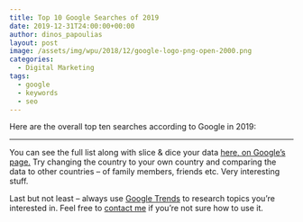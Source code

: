 ```yaml
---
title: Top 10 Google Searches of 2019
date: 2019-12-31T24:00:00+00:00
author: dinos_papoulias
layout: post
image: /assets/img/wpu/2018/12/google-logo-png-open-2000.png
categories:
  - Digital Marketing
tags:
  - google
  - keywords
  - seo
---
```

Here are the overall top ten searches according to Google in 2019:

<script type="text/javascript" src="https://ssl.gstatic.com/trends_nrtr/2051_RC11/embed_loader.js"></script> <script type="text/javascript"> trends.embed.renderTopChartsWidget("81e17924-9c2e-4e30-8408-65c69dd68831", {"geo":"GLOBAL","guestPath":"https://trends.google.com:443/trends/embed/"}, 2019); </script>

<hr />

You can see the full list along with slice & dice your data <a href="https://trends.google.com/trends/yis/2019/GLOBAL/" target="_blank" rel="noopener">here, on Google&#8217;s page.</a> Try changing the country to your own country and comparing the data to other countries &#8211; of family members, friends etc. Very interesting stuff.

Last but not least &#8211; always use <a href="https://trends.google.com/trends/?geo=US" target="_blank" rel="noopener">Google Trends</a> to research topics you&#8217;re interested in. Feel free to [contact me](https://leadingwebstudio.com/contact/) if you&#8217;re not sure how to use it.
